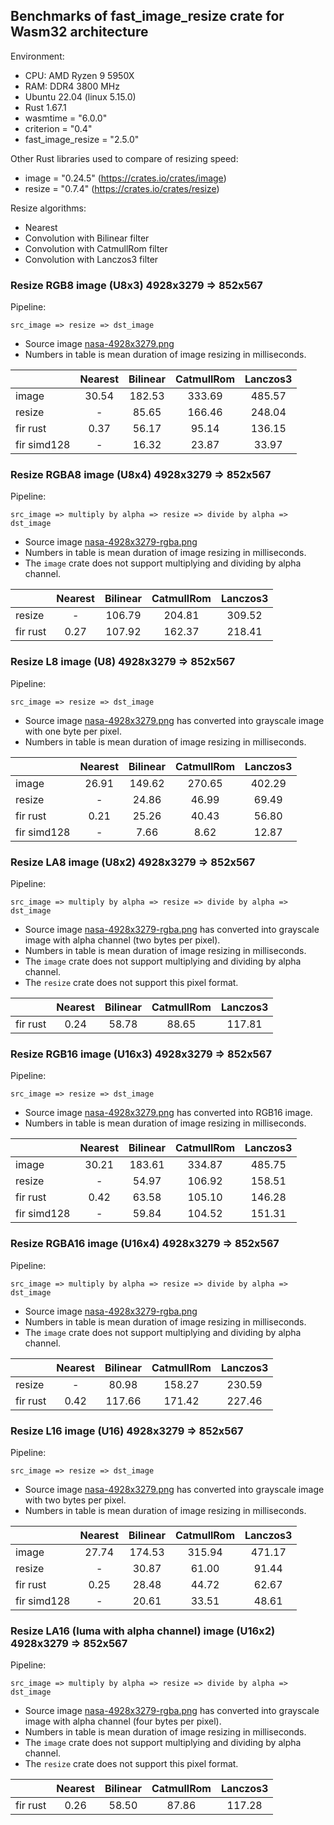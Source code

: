 ## Benchmarks of fast_image_resize crate for Wasm32 architecture

Environment:

- CPU: AMD Ryzen 9 5950X
- RAM: DDR4 3800 MHz
- Ubuntu 22.04 (linux 5.15.0)
- Rust 1.67.1
- wasmtime = "6.0.0"
- criterion = "0.4"
- fast_image_resize = "2.5.0"

Other Rust libraries used to compare of resizing speed:

- image = "0.24.5" (<https://crates.io/crates/image>)
- resize = "0.7.4" (<https://crates.io/crates/resize>)

Resize algorithms:

- Nearest
- Convolution with Bilinear filter
- Convolution with CatmullRom filter
- Convolution with Lanczos3 filter

### Resize RGB8 image (U8x3) 4928x3279 => 852x567

Pipeline:

`src_image => resize => dst_image`

- Source image [nasa-4928x3279.png](https://github.com/Cykooz/fast_image_resize/blob/main/data/nasa-4928x3279.png)
- Numbers in table is mean duration of image resizing in milliseconds.

<!-- bench_compare_rgb start -->
|             | Nearest | Bilinear | CatmullRom | Lanczos3 |
|-------------|:-------:|:--------:|:----------:|:--------:|
| image       |  30.54  |  182.53  |   333.69   |  485.57  |
| resize      |    -    |  85.65   |   166.46   |  248.04  |
| fir rust    |  0.37   |  56.17   |   95.14    |  136.15  |
| fir simd128 |    -    |  16.32   |   23.87    |  33.97   |
<!-- bench_compare_rgb end -->

### Resize RGBA8 image (U8x4) 4928x3279 => 852x567

Pipeline:

`src_image => multiply by alpha => resize => divide by alpha => dst_image`

- Source image
  [nasa-4928x3279-rgba.png](https://github.com/Cykooz/fast_image_resize/blob/main/data/nasa-4928x3279-rgba.png)
- Numbers in table is mean duration of image resizing in milliseconds.
- The `image` crate does not support multiplying and dividing by alpha channel.

<!-- bench_compare_rgba start -->
|          | Nearest | Bilinear | CatmullRom | Lanczos3 |
|----------|:-------:|:--------:|:----------:|:--------:|
| resize   |    -    |  106.79  |   204.81   |  309.52  |
| fir rust |  0.27   |  107.92  |   162.37   |  218.41  |
<!-- bench_compare_rgba end -->

### Resize L8 image (U8) 4928x3279 => 852x567

Pipeline:

`src_image => resize => dst_image`

- Source image [nasa-4928x3279.png](https://github.com/Cykooz/fast_image_resize/blob/main/data/nasa-4928x3279.png)
  has converted into grayscale image with one byte per pixel.
- Numbers in table is mean duration of image resizing in milliseconds.

<!-- bench_compare_l start -->
|             | Nearest | Bilinear | CatmullRom | Lanczos3 |
|-------------|:-------:|:--------:|:----------:|:--------:|
| image       |  26.91  |  149.62  |   270.65   |  402.29  |
| resize      |    -    |  24.86   |   46.99    |  69.49   |
| fir rust    |  0.21   |  25.26   |   40.43    |  56.80   |
| fir simd128 |    -    |   7.66   |    8.62    |  12.87   |
<!-- bench_compare_l end -->

### Resize LA8 image (U8x2) 4928x3279 => 852x567

Pipeline:

`src_image => multiply by alpha => resize => divide by alpha => dst_image`

- Source image
  [nasa-4928x3279-rgba.png](https://github.com/Cykooz/fast_image_resize/blob/main/data/nasa-4928x3279-rgba.png)
  has converted into grayscale image with alpha channel (two bytes per pixel).
- Numbers in table is mean duration of image resizing in milliseconds.
- The `image` crate does not support multiplying and dividing by alpha channel.
- The `resize` crate does not support this pixel format.

<!-- bench_compare_la start -->
|          | Nearest | Bilinear | CatmullRom | Lanczos3 |
|----------|:-------:|:--------:|:----------:|:--------:|
| fir rust |  0.24   |  58.78   |   88.65    |  117.81  |
<!-- bench_compare_la end -->

### Resize RGB16 image (U16x3) 4928x3279 => 852x567

Pipeline:

`src_image => resize => dst_image`

- Source image [nasa-4928x3279.png](https://github.com/Cykooz/fast_image_resize/blob/main/data/nasa-4928x3279.png)
  has converted into RGB16 image.
- Numbers in table is mean duration of image resizing in milliseconds.

<!-- bench_compare_rgb16 start -->
|             | Nearest | Bilinear | CatmullRom | Lanczos3 |
|-------------|:-------:|:--------:|:----------:|:--------:|
| image       |  30.21  |  183.61  |   334.87   |  485.75  |
| resize      |    -    |  54.97   |   106.92   |  158.51  |
| fir rust    |  0.42   |  63.58   |   105.10   |  146.28  |
| fir simd128 |    -    |  59.84   |   104.52   |  151.31  |
<!-- bench_compare_rgb16 end -->

### Resize RGBA16 image (U16x4) 4928x3279 => 852x567

Pipeline:

`src_image => multiply by alpha => resize => divide by alpha => dst_image`

- Source image
  [nasa-4928x3279-rgba.png](https://github.com/Cykooz/fast_image_resize/blob/main/data/nasa-4928x3279-rgba.png)
- Numbers in table is mean duration of image resizing in milliseconds.
- The `image` crate does not support multiplying and dividing by alpha channel.

<!-- bench_compare_rgba16 start -->
|          | Nearest | Bilinear | CatmullRom | Lanczos3 |
|----------|:-------:|:--------:|:----------:|:--------:|
| resize   |    -    |  80.98   |   158.27   |  230.59  |
| fir rust |  0.42   |  117.66  |   171.42   |  227.46  |
<!-- bench_compare_rgba16 end -->

### Resize L16 image (U16) 4928x3279 => 852x567

Pipeline:

`src_image => resize => dst_image`

- Source image [nasa-4928x3279.png](https://github.com/Cykooz/fast_image_resize/blob/main/data/nasa-4928x3279.png)
  has converted into grayscale image with two bytes per pixel.
- Numbers in table is mean duration of image resizing in milliseconds.

<!-- bench_compare_l16 start -->
|             | Nearest | Bilinear | CatmullRom | Lanczos3 |
|-------------|:-------:|:--------:|:----------:|:--------:|
| image       |  27.74  |  174.53  |   315.94   |  471.17  |
| resize      |    -    |  30.87   |   61.00    |  91.44   |
| fir rust    |  0.25   |  28.48   |   44.72    |  62.67   |
| fir simd128 |    -    |  20.61   |   33.51    |  48.61   |
<!-- bench_compare_l16 end -->

### Resize LA16 (luma with alpha channel) image (U16x2) 4928x3279 => 852x567

Pipeline:

`src_image => multiply by alpha => resize => divide by alpha => dst_image`

- Source image
  [nasa-4928x3279-rgba.png](https://github.com/Cykooz/fast_image_resize/blob/main/data/nasa-4928x3279-rgba.png)
  has converted into grayscale image with alpha channel (four bytes per pixel).
- Numbers in table is mean duration of image resizing in milliseconds.
- The `image` crate does not support multiplying and dividing by alpha channel.
- The `resize` crate does not support this pixel format.

<!-- bench_compare_la16 start -->
|          | Nearest | Bilinear | CatmullRom | Lanczos3 |
|----------|:-------:|:--------:|:----------:|:--------:|
| fir rust |  0.26   |  58.50   |   87.86    |  117.28  |
<!-- bench_compare_la16 end -->